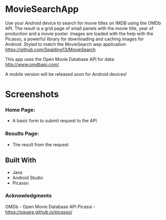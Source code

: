 # MovieSearchApp
Use your Android device to search for movie titles on IMDB using the OMDb API. 
The result is a grid page of small panels with the movie title, year of production and a movie poster.
Images are loaded with the help with the Picasso, a powerful library for downloading and caching images for Android.
Styled to match the MovieSearch wep application: https://github.com/Spalding13/MovieSearch 

This app uses the Open Movie Database API for data: http://www.omdbapi.com/ 

A mobile version will be released soon for Android devices!

# Screenshots
### Home Page:
* A basic form to submit request to the API


### Results Page:
* The result from the request


## Built With
* Java
* Android Studio
* Picasso


### Acknowledgments
OMDb - Open Movie Database API
Picassi - https://square.github.io/picasso/
